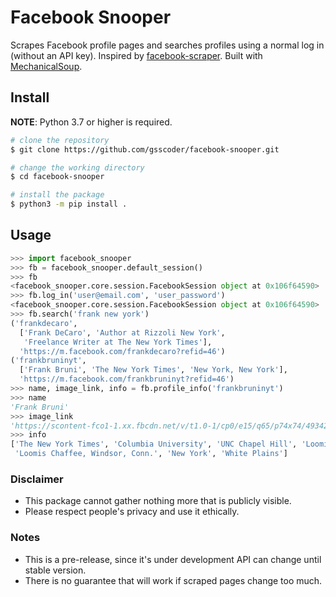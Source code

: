 # Facebook Snooper

Scrapes Facebook profile pages and searches profiles using a normal log in (without an API key). Inspired by [facebook-scraper](https://github.com/kevinzg/facebook-scraper). Built with [MechanicalSoup](https://github.com/MechanicalSoup/MechanicalSoup).

## Install
**NOTE**: Python 3.7 or higher is required.
```sh
# clone the repository
$ git clone https://github.com/gsscoder/facebook-snooper.git

# change the working directory
$ cd facebook-snooper

# install the package
$ python3 -m pip install .
```

## Usage
```python
>>> import facebook_snooper
>>> fb = facebook_snooper.default_session()
>>> fb
<facebook_snooper.core.session.FacebookSession object at 0x106f64590>
>>> fb.log_in('user@email.com', 'user_password')
<facebook_snooper.core.session.FacebookSession object at 0x106f64590>
>>> fb.search('frank new york')
('frankdecaro',
  ['Frank DeCaro', 'Author at Rizzoli New York',
   'Freelance Writer at The New York Times'],
  'https://m.facebook.com/frankdecaro?refid=46')
('frankbruninyt',
  ['Frank Bruni', 'The New York Times', 'New York, New York'],
  'https://m.facebook.com/frankbruninyt?refid=46')
>>> name, image_link, info = fb.profile_info('frankbruninyt')
>>> name
'Frank Bruni'
>>> image_link
'https://scontent-fco1-1.xx.fbcdn.net/v/t1.0-1/cp0/e15/q65/p74x74/49342020_10157005134417363_1173260116078624768_o.jpg?_nc_cat=101&efg=eyJpIjoiYiJ9&_nc_ohc=ePuavjZLTc8AQls2sbe1iRxIb0rjQZhCDHdeGew-nC-OLozFtw768yIAg&_nc_ht=scontent-fco1-1.xx&oh=14a30cde6126c807eba801a07cfbf316&oe=5E7B9A5F'
>>> info
['The New York Times', 'Columbia University', 'UNC Chapel Hill', 'Loomis Chaffee',
 'Loomis Chaffee, Windsor, Conn.', 'New York', 'White Plains']
```

### Disclaimer
- This package cannot gather nothing more that is publicly visible.
- Please respect people's privacy and use it ethically.

### Notes
- This is a pre-release, since it's under development API can change until stable version.
- There is no guarantee that will work if scraped pages change too much.